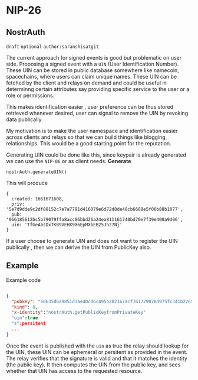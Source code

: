 
NIP-26
======

NostrAuth
---------

`draft` `optional` `author:saranshisatgit`

The current approach for signed events is good but problematic on user side. Proposing a signed event with a `UIN` (User Identification Number). These UIN 
can be stored in public database somewhere like namecoin, spacechains, where users can claim unique names. These UIN can be fetched by the client and relays on demand and could be useful
in determinng certain attributes say providing specific service to the user or a role or permissions.

This makes identification easier , user preference can be thus stored retrieved whenever desired, user can signal to remove the UIN by revoking data publically.

My motivation is to make the user namespace and identification easier across clients and relays so that we can build things like blogging, relationships. This would be a good starting point for the reputation.

Generating UIN could be done like this, since keypair is already generated we can use the `NIP-06`  or as client needs.
**Generate**

```
nostrAuth.generateUIN()
```

This will produce  

```
{
  created: 1661671608,
  priv: '5e7d9dde9c2df88152c7e7a7791d416079e6d72d8de48cb6688e5f00b88b1077',
  pub: '066185612bc5b79079ffa8acc86bbd26a24ea811161740bd70e7f39e400a9d06',
  uin: 'TfGeAbsDxTKB9VEHX9X6EpMXbEB25Jh27Nj'
}
```

If a user choose to generate UIN and does not want to register the UIN publically , then we can derive the UIN from PublicKey also.


Example
----
Example code

```json

{
  "pubkey": "b0635d6a9851d3aed0cd6c495b282167acf761729078d975fc341b22650b07b9",
  "kind": 0,
  "x-identity":"nostrAuth.getPublicKeyfromPrivateKey"
  "uin":true
  "s":persitent
  ...
}
```

Once the event is published with the `uin` as true the relay should lookup for the UIN, these UIN can be ephemeral or persitent as provided in the event.
The relay verifies that the signature is valid and that it matches the identity (the public key). It then computes the UIN from the public key, and sees whether that UIN has access to the requested resource. 

